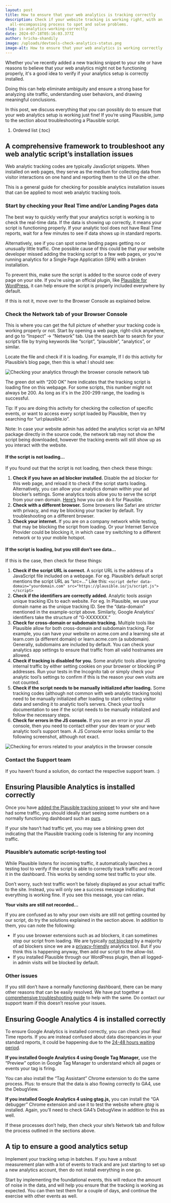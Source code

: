 ```yaml
---
layout: post
title: How to ensure that your web analytics is tracking correctly
description: Check if your website tracking is working right, with an
  all-encompassing process to spot and solve problems.
slug: is-analytics-working-correctly
date: 2024-07-18T05:16:03.377Z
author: hricha-shandily
image: /uploads/devtools-check-analytics-status.png
image-alt: How to ensure that your web analytics is working correctly
---
```

Whether you've recently added a new tracking snippet to your site or have reasons to believe that your web analytics might not be functioning properly, it's a good idea to verify if your analytics setup is correctly installed.

Doing this can help eliminate ambiguity and ensure a strong base for analyzing site traffic, understanding user behaviors, and drawing meaningful conclusions.

In this post, we discuss everything that you can possibly do to ensure that your web analytics setup is working just fine! If you’re using Plausible, jump to the section about troubleshooting a Plausible script.

1. Ordered list
{:toc}

## A comprehensive framework to troubleshoot any web analytic script’s installation issues

Web analytic tracking codes are typically JavaScript snippets. When installed on web pages, they serve as the medium for collecting data from visitor interactions on one hand and reporting them to the UI on the other.

This is a general guide for checking for possible analytics installation issues that can be applied to most web analytic tracking tools.

### Start by checking your Real Time and/or Landing Pages data

The best way to quickly verify that your analytics script is working is to check the real-time data. If the data is showing up correctly, it means your script is functioning properly. If your analytic tool does not have Real Time reports, wait for a few minutes to see if data shows up in standard reports.

Alternatively, see if you can spot some landing pages getting no or unusually little traffic. One possible cause of this could be that your website developer missed adding the tracking script to a few web pages, or you're running analytics for a Single Page Application (SPA) with a broken installation.

To prevent this, make sure the script is added to the source code of every page on your site. If you’re using an official plugin, like [Plausible for WordPress](https://wordpress.org/plugins/plausible-analytics/), it can help ensure the script is properly included everywhere by default.

If this is not it, move over to the Browser Console as explained below.

### Check the Network tab of your Browser Console

This is where you can get the full picture of whether your tracking code is working properly or not. Start by opening a web page, right-click anywhere, and go to “Inspect” -> “Network” tab. Use the search bar to search for your script’s file by trying keywords like “script”, “plausible”, “analytics”, or similar.

Locate the file and check if it is loading. For example, If I do this activity for Plausible’s blog page, then this is what I should see:

![Checking your analytics through the browser console network tab](https://plausible.io/uploads/browser-console-tag-check.png)

The green dot with “200 OK” here indicates that the tracking script is loading fine on this webpage. For some scripts, this number might not always be 200. As long as it's in the 200-299 range, the loading is successful.

Tip: If you are doing this activity for checking the collection of specific events, or want to access every script loaded by Plausible, then try searching for “url:plausible.io”.

Note: In case your website admin has added the analytics script via an NPM package directly in the source code, the network tab may not show the script being downloaded, however the tracking events will still show up as you interact with the website.

#### If the script is not loading…

If you found out that the script is not loading, then check these things:

1. **Check if you have an ad blocker installed.** Disable the ad blocker for this web page, and reload it to check if the script starts loading. Alternatively, you can allow your analytics domain within your ad blocker’s settings. Some analytics tools allow you to serve the script from your own domain. [Here’s](https://plausible.io/docs/proxy/introduction#are-you-concerned-about-missing-data) how you can do it for Plausible.
2. **Check with a different browser.** Some browsers like Safari are stricter with privacy, and may be blocking your tracker by default. Try troubleshooting on a different browser.
3. **Check your internet.** If you are on a company network while testing, that may be blocking the script from loading. Or your Internet Service Provider could be blocking it, in which case try switching to a different network or to your mobile hotspot.

#### If the script is loading, but you still don’t see data…

If this is the case, then check for these things:

1. **Check if the script URL is correct.** A script URL is the address of a JavaScript file included on a webpage. For eg. Plausible’s default script mentions the script URL as “src=...” Like this:
`<script defer data-domain="yourdomain.com" src="https://plausible.io/js/script.js"></script>`
2. **Check if the identifiers are correctly added.** Analytic tools assign unique tracking IDs to each website. For eg. In Plausible, we use your domain name as the unique tracking ID.
See the “data-domain” mentioned in the example-script above. Similarly, Google Analytics’ identifiers take the structure of “G-XXXXXXX.”
3. **Check for cross-domain or subdomain tracking.** Multiple tools like Plausible allow for both cross-domain and subdomain tracking. For example, you can have your website on acme.com and a learning site at learn.com (a different domain) or learn.acme.com (a subdomain).
Generally, subdomains are included by default. You can check your analytics app settings to ensure that traffic from all valid hostnames are allowed.
4. **Check if tracking is disabled for you.** Some analytic tools allow ignoring internal traffic by either setting cookies on your browser or blocking IP addresses. Run your tests in the Incognito tab or simply check your analytic tool’s settings to confirm if this is the reason your own visits are not counted.
5. **Check if the script needs to be manually initialized after loading.** Some tracking codes (although not common with web analytic tracking tools) need to be manually initialized after loading to start collecting visitor data and sending it to analytic tool’s servers. Check your tool’s documentation to see if the script needs to be manually initialized and follow the necessary steps.
6. **Check for errors in the JS console.** If you see an error in your JS console, then you need to contact either your dev team or your web analytic tool’s support team. A JS Console error looks similar to the following screenshot, although not exact. 

![Checking for errors related to your analytics in the browser console](https://plausible.io/uploads/browser-error.png)

### Contact the Support team

If you haven’t found a solution, do contact the respective support team. :)

## Ensuring Plausible Analytics is installed correctly

Once you have [added the Plausible tracking snippet](https://plausible.io/docs/plausible-script) to your site and have had some traffic, you should ideally start seeing some numbers on a normally functioning dashboard such as [ours](https://plausible.io/plausible.io).

If your site hasn’t had traffic yet, you may see a blinking green dot indicating that the Plausible tracking code is listening for any incoming traffic.

### Plausible’s automatic script-testing tool

While Plausible listens for incoming traffic, it automatically launches a testing tool to verify if the script is able to correctly track traffic and record it in the dashboard. This works by sending some test traffic to your site.

Don’t worry, such test traffic won’t be falsely displayed as your actual traffic to the site. Instead, you will only see a success message indicating that everything is working fine. If you see this message, you can relax.

**Your visits are still not recorded…**

If you are confused as to why your own visits are still not getting counted by our script, do try the solutions explained in the section above. In addition to them, you can note the following:

- If you use browser extensions such as ad blockers, it can sometimes stop our script from loading. We are typically [not blocked](https://plausible.io/docs/proxy/introduction) by a majority of ad blockers since we are a [privacy-friendly](https://plausible.io/privacy-focused-web-analytics) analytics tool. But if you think this is happening anyway, then add our script to the allow-list.
- If you installed Plausible through our WordPress plugin, then all logged-in admin visits will be blocked by default.

### Other issues

If you still don’t have a normally functioning dashboard, there can be many other reasons that can be easily resolved. We have put together a [comprehensive troubleshooting guide](https://plausible.io/docs/troubleshoot-integration) to help with the same. Do contact our support team if this doesn’t resolve your issues.

## Ensuring Google Analytics 4 is installed correctly

To ensure Google Analytics is installed correctly, you can check your Real Time reports. If you are instead confused about data discrepancies in your standard reports, it could be happening due to the [24-48 hours waiting period](https://support.google.com/analytics/answer/11198161?hl=en).

**If you installed Google Analytics 4 using Google Tag Manager,** use the “Preview” option in Google Tag Manager to understand which all pages or events your tag is firing.

You can also install the “Tag Assistant” Chrome extension to do the same process. Plus: to ensure that the data is also flowing correctly to GA4, use the DebugView.

**If you installed Google Analytics 4 using gtag.js,** you can install the “GA debugger” Chrome extension and use it to test the website where *gtag* is installed. Again, you’ll need to check GA4’s DebugView in addition to this as well.

If these processes don’t help, then check your site’s Network tab and follow the process outlined in the sections above.

## A tip to ensure a good analytics setup

Implement your tracking setup in batches. If you have a robust measurement plan with a lot of events to track and are just starting to set up a new analytics account, then do not install everything in one go.

Start by implementing the foundational events, this will reduce the amount of noise in the data, and will help you ensure that the tracking is working as expected. You can then test them for a couple of days, and continue the exercise with other events as well.